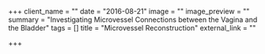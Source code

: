 +++
client_name = ""
date = "2016-08-21"
image = ""
image_preview = ""
summary = "Investigating Microvessel Connections between the Vagina and the Bladder"
tags = []
title = "Microvessel Reconstruction"
external_link = ""

+++

